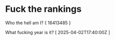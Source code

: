 # Fuck the rankings

Who the hell am I?
{ 16413485 }

What fucking year is it?
[ 2025-04-02T17:40:00Z ]
